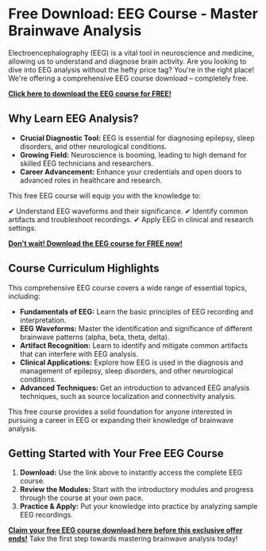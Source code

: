# Free Download: EEG Course - Master Brainwave Analysis

Electroencephalography (EEG) is a vital tool in neuroscience and medicine, allowing us to understand and diagnose brain activity. Are you looking to dive into EEG analysis without the hefty price tag? You're in the right place! We're offering a comprehensive EEG course download – completely free.

[**Click here to download the EEG course for FREE!**](https://udemywork.com/eeg-course)

## Why Learn EEG Analysis?

*   **Crucial Diagnostic Tool:** EEG is essential for diagnosing epilepsy, sleep disorders, and other neurological conditions.
*   **Growing Field:** Neuroscience is booming, leading to high demand for skilled EEG technicians and researchers.
*   **Career Advancement:** Enhance your credentials and open doors to advanced roles in healthcare and research.

This free EEG course will equip you with the knowledge to:

✔ Understand EEG waveforms and their significance.
✔ Identify common artifacts and troubleshoot recordings.
✔ Apply EEG in clinical and research settings.

[**Don't wait! Download the EEG course for FREE now!**](https://udemywork.com/eeg-course)

## Course Curriculum Highlights

This comprehensive EEG course covers a wide range of essential topics, including:

*   **Fundamentals of EEG:** Learn the basic principles of EEG recording and interpretation.
*   **EEG Waveforms:** Master the identification and significance of different brainwave patterns (alpha, beta, theta, delta).
*   **Artifact Recognition:**  Learn to identify and mitigate common artifacts that can interfere with EEG analysis.
*   **Clinical Applications:** Explore how EEG is used in the diagnosis and management of epilepsy, sleep disorders, and other neurological conditions.
*   **Advanced Techniques:** Get an introduction to advanced EEG analysis techniques, such as source localization and connectivity analysis.

This free course provides a solid foundation for anyone interested in pursuing a career in EEG or expanding their knowledge of brainwave analysis.

## Getting Started with Your Free EEG Course

1.  **Download:** Use the link above to instantly access the complete EEG course.
2.  **Review the Modules:** Start with the introductory modules and progress through the course at your own pace.
3.  **Practice & Apply:** Put your knowledge into practice by analyzing sample EEG recordings.

[**Claim your free EEG course download here before this exclusive offer ends!**](https://udemywork.com/eeg-course) Take the first step towards mastering brainwave analysis today!
